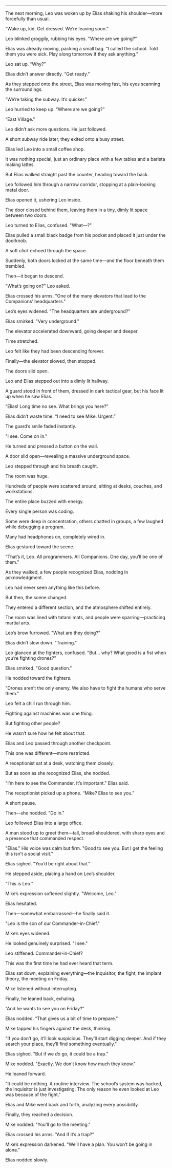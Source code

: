 
---

The next morning, Leo was woken up by Elias shaking his shoulder—more forcefully than usual.  

“Wake up, kid. Get dressed. We’re leaving soon.”  

Leo blinked groggily, rubbing his eyes. "Where are we going?"  

Elias was already moving, packing a small bag. “I called the school. Told them you were sick. Play along tomorrow if they ask anything.”  

Leo sat up. “Why?”  

Elias didn’t answer directly. “Get ready.”  

As they stepped onto the street, Elias was moving fast, his eyes scanning the surroundings.  

“We’re taking the subway. It’s quicker.”  

Leo hurried to keep up. “Where are we going?”  

“East Village.”  

Leo didn’t ask more questions. He just followed.  

A short subway ride later, they exited onto a busy street.  

Elias led Leo into a small coffee shop.  

It was nothing special, just an ordinary place with a few tables and a barista making lattes.  

But Elias walked straight past the counter, heading toward the back.  

Leo followed him through a narrow corridor, stopping at a plain-looking metal door.  

Elias opened it, ushering Leo inside.  

The door closed behind them, leaving them in a tiny, dimly lit space between two doors.  

Leo turned to Elias, confused. "What—?"  

Elias pulled a small black badge from his pocket and placed it just under the doorknob.  

A soft *click* echoed through the space.  

Suddenly, both doors locked at the same time—and the floor beneath them trembled.  

Then—it began to descend.  

"What’s going on?" Leo asked.  

Elias crossed his arms. "One of the many elevators that lead to the Companions’ headquarters."  

Leo’s eyes widened. "The headquarters are underground?"  

Elias smirked. "Very underground."  

The elevator accelerated downward, going deeper and deeper.  

Time stretched.  

Leo felt like they had been descending forever.  

Finally—the elevator slowed, then stopped.  

The doors slid open.  

Leo and Elias stepped out into a dimly lit hallway.  

A guard stood in front of them, dressed in dark tactical gear, but his face lit up when he saw Elias.  

“Elias! Long time no see. What brings you here?”  

Elias didn’t waste time. “I need to see Mike. Urgent.”  

The guard’s smile faded instantly.  

"I see. Come on in."  

He turned and pressed a button on the wall.  

A door slid open—revealing a massive underground space.  

Leo stepped through and his breath caught.  

The room was huge.  

Hundreds of people were scattered around, sitting at desks, couches, and workstations.  

The entire place buzzed with energy.  

Every single person was coding.  

Some were deep in concentration, others chatted in groups, a few laughed while debugging a program.  

Many had headphones on, completely wired in.  

Elias gestured toward the scene.  

“That’s it, Leo. All programmers. All Companions. One day, you’ll be one of them.”  

As they walked, a few people recognized Elias, nodding in acknowledgment.  

Leo had never seen anything like this before.  

But then, the scene changed.  

They entered a different section, and the atmosphere shifted entirely.  

The room was lined with tatami mats, and people were sparring—practicing martial arts.  

Leo’s brow furrowed. "What are they doing?"  

Elias didn’t slow down. "Training."  

Leo glanced at the fighters, confused. "But… why? What good is a fist when you’re fighting drones?"  

Elias smirked. "Good question."  

He nodded toward the fighters.  

"Drones aren’t the only enemy. We also have to fight the humans who serve them."  

Leo felt a chill run through him.  

Fighting against machines was one thing.  

But fighting other people?  

He wasn’t sure how he felt about that.  

Elias and Leo passed through another checkpoint.  

This one was different—more restricted.  

A receptionist sat at a desk, watching them closely.  

But as soon as she recognized Elias, she nodded.  

"I’m here to see the Commander. It’s important." Elias said.  

The receptionist picked up a phone. “Mike? Elias to see you.”  

A short pause.  

Then—she nodded. "Go in."  

Leo followed Elias into a large office.  

A man stood up to greet them—tall, broad-shouldered, with sharp eyes and a presence that commanded respect.  

"Elias." His voice was calm but firm. "Good to see you. But I get the feeling this isn’t a social visit."  

Elias sighed. "You’d be right about that."  

He stepped aside, placing a hand on Leo’s shoulder.  

“This is Leo.”  

Mike’s expression softened slightly. "Welcome, Leo."  

Elias hesitated.  

Then—somewhat embarrassed—he finally said it.  

"Leo is the son of our Commander-in-Chief."  

Mike’s eyes widened.  

He looked genuinely surprised. "I see."  

Leo stiffened. Commander-in-Chief?  

This was the first time he had ever heard that term.  

Elias sat down, explaining everything—the Inquisitor, the fight, the implant theory, the meeting on Friday.  

Mike listened without interrupting.  

Finally, he leaned back, exhaling.  

“And he wants to see you on Friday?”  

Elias nodded. “That gives us a bit of time to prepare.”  

Mike tapped his fingers against the desk, thinking.  

"If you don’t go, it’ll look suspicious. They’ll start digging deeper. And if they search your place, they’ll find something eventually."  

Elias sighed. "But if we *do* go, it could be a trap."  

Mike nodded. "Exactly. We don’t know how much they know."  

He leaned forward.  

"It could be nothing. A routine interview. The school’s system was hacked, the Inquisitor is just investigating. The only reason he even looked at Leo was because of the fight."  

Elias and Mike went back and forth, analyzing every possibility.  

Finally, they reached a decision.  

Mike nodded. "You’ll go to the meeting."  

Elias crossed his arms. "And if it’s a trap?"  

Mike’s expression darkened. "We’ll have a plan. You won’t be going in alone."  

Elias nodded slowly.  

